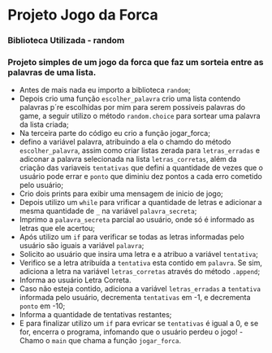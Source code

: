 # Projeto Jogo da Forca

### Biblioteca Utilizada - random
### Projeto simples de um jogo da forca que faz um sorteia entre as palavras de uma lista.

- Antes de mais nada eu importo a biblioteca ```random```;
- Depois crio uma função ```escolher_palavra``` crio uma lista contendo palavras p´re escolhidas por mim para serem possiveis palavras do game, a seguir utilizo o método ```random.choice``` para sortear uma palavra da lista criada;
- Na terceira parte do código eu crio a função jogar_forca;
 - defino a variável palavra, atribuindo a ela o chamdo do método ```escolher_palavra```, assim como criar listas zerada para ```letras_erradas``` e adiconar a palavra selecionada na lista ```letras_corretas```, além da criação das variaveis ```tentativas``` que defini a quantidade de vezes que o usuário pode errar e ```ponto``` que diminiu dez pontos a cada erro cometido pelo usuário;
 - Crio dois prints para exibir uma mensagem de inicio de jogo;
 - Depois utilizo um ```while``` para vrificar a quantidade de letras e adicionar a mesma quantidade de ```_``` na variável ```palavra_secreta```;
 - Imprimo a ```palavra_secreta``` parcial ao usuário, onde só é informado as letras que ele acertou;
 - Após utilizo um ```if``` para verificar se todas as letras informadas pelo usuário são iguais a variável ```palavra```;
 - Solicito ao usuário que insira uma letra e a atribuo a variável ```tentativa```;
 - Verifico se a letra atribuída a ```tentativa``` esta contido em ```palavra```. Se sim, adiciona a letra na variável ```letras_corretas``` através do método ```.append```;
 - Informa ao usuário Letra Correta.
 - Caso não esteja contido, adiciona a variável ```letras_erradas``` a ```tentativa``` informada pelo usuário, decrementa ```tentativas``` em -1, e decrementa ```ponto``` em -10;
 - Informa a quantidade de tentativas restantes;
 - E para finalizar utilizo um ```if``` para evricar se ```tentativas``` é igual a 0, e se for, encerra o programa, infomando que o usuário perdeu o jogo!
 -Chamo o ```main``` que chama a função ```jogar_forca```.


